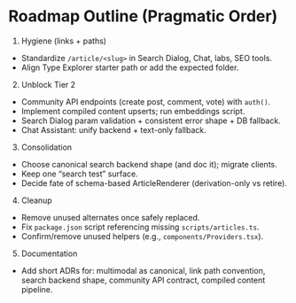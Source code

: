 # Roadmap Outline (Pragmatic Order)

1) Hygiene (links + paths)
- Standardize `/article/<slug>` in Search Dialog, Chat, labs, SEO tools.
- Align Type Explorer starter path or add the expected folder.

2) Unblock Tier 2
- Community API endpoints (create post, comment, vote) with `auth()`.
- Implement compiled content upserts; run embeddings script.
- Search Dialog param validation + consistent error shape + DB fallback.
- Chat Assistant: unify backend + text-only fallback.

3) Consolidation
- Choose canonical search backend shape (and doc it); migrate clients.
- Keep one “search test” surface.
- Decide fate of schema-based ArticleRenderer (derivation-only vs retire).

4) Cleanup
- Remove unused alternates once safely replaced.
- Fix `package.json` script referencing missing `scripts/articles.ts`.
- Confirm/remove unused helpers (e.g., `components/Providers.tsx`).

5) Documentation
- Add short ADRs for: multimodal as canonical, link path convention, search backend shape, community API contract, compiled content pipeline.
